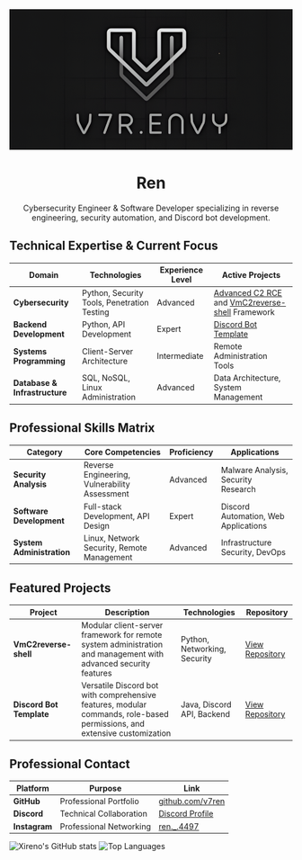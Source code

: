 <img src="logo.png" alt="Banner" style="width:100%; height:250px; object-fit:cover;">

<h1 align="center">Ren</h1>

<p align="center">
  Cybersecurity Engineer & Software Developer specializing in reverse engineering, security automation, and Discord bot development.
</p>

## Technical Expertise & Current Focus

| **Domain** | **Technologies** | **Experience Level** | **Active Projects** |
|------------|------------------|---------------------|---------------------|
| **Cybersecurity** | Python, Security Tools, Penetration Testing | Advanced | [Advanced C2 RCE](https://github.com/v7ren/RCE-malware) and [VmC2reverse-shell](https://github.com/v7ren/vmc2) Framework |
| **Backend Development** | Python, API Development | Expert | [Discord Bot Template](https://github.com/v7ren/discord-bot-template) |
| **Systems Programming** | Client-Server Architecture | Intermediate | Remote Administration Tools |
| **Database & Infrastructure** | SQL, NoSQL, Linux Administration | Advanced | Data Architecture, System Management |

## Professional Skills Matrix

| **Category** | **Core Competencies** | **Proficiency** | **Applications** |
|--------------|----------------------|-----------------|------------------|
| **Security Analysis** | Reverse Engineering, Vulnerability Assessment | Advanced | Malware Analysis, Security Research |
| **Software Development** | Full-stack Development, API Design | Expert | Discord Automation, Web Applications |
| **System Administration** | Linux, Network Security, Remote Management | Advanced | Infrastructure Security, DevOps |

## Featured Projects

| **Project** | **Description** | **Technologies** | **Repository** |
|-------------|-----------------|------------------|----------------|
| **VmC2reverse-shell** | Modular client-server framework for remote system administration and management with advanced security features | Python, Networking, Security | [View Repository](https://github.com/v7ren/vmc2) |
| **Discord Bot Template** | Versatile Discord bot with comprehensive features, modular commands, role-based permissions, and extensive customization | Java, Discord API, Backend | [View Repository](https://github.com/v7ren/discord-bot-template) |

## Professional Contact

| **Platform** | **Purpose** | **Link** |
|--------------|-------------|----------|
| **GitHub** | Professional Portfolio | [github.com/v7ren](https://github.com/v7ren) |
| **Discord** | Technical Collaboration | [Discord Profile](https://discordapp.com/users/957578507649683457) |
| **Instagram** | Professional Networking | [ren._.4497](https://instagram.com/v7r.envy) |

![Xireno's GitHub stats](https://github-readme-stats.vercel.app/api?username=v7ren&show_icons=true&theme=radical)
![Top Languages](https://github-readme-stats.vercel.app/api/top-langs/?username=v7ren&layout=compact&theme=radical)
